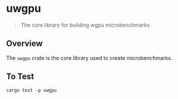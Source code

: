 # uwgpu

> The core library for building wgpu microbenchmarks.

## Overview

The `uwgpu` crate is the core library used to create microbenchmarks.

## To Test

```not_rust
cargo test -p uwgpu
```
